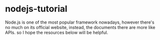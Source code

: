 # nodejs-tutorial
Node.js is one of the most popular framework nowadays, however there's no much on its official website, instead, the documents there are more like APIs. so I hope the resources below will be helpful.
